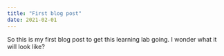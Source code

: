 ```yaml
---
title: "First blog post"
date: 2021-02-01
---
```

So this is my first blog post to get this learning lab going. I wonder what it will look like?
